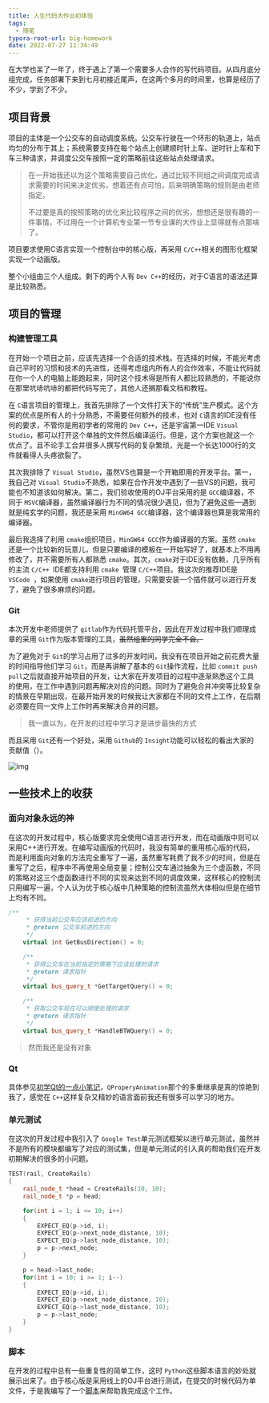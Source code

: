 ```yaml
---
title: 人生代码大作业初体验
tags:
  - 随笔
typora-root-url: big-homework
date: 2022-07-27 11:34:49
---
```


在大学也呆了一年了，终于遇上了第一个需要多人合作的写代码项目。从四月底分组完成，任务部署下来到七月初接近尾声，在这两个多月的时间里，也算是经历了不少，学到了不少。

<!--more-->

## 项目背景

项目的主体是一个公交车的自动调度系统。公交车行驶在一个环形的轨道上，站点均匀的分布于其上；系统需要支持在每个站点上创建顺时针上车、逆时针上车和下车三种请求，并调度公交车按照一定的策略前往这些站点处理请求。

> 在一开始我还以为这个策略需要自己优化，通过比较不同组之间调度完成请求需要的时间来决定优劣，想着还有点可怕，后来明确策略的规则是由老师指定。
>
> 不过要是真的按照策略的优化来比较程序之间的优劣，想想还是很有趣的一件事情，不过用在一个计算机专业第一节专业课的大作业上显得就有点那啥了。

项目要求使用C语言实现一个控制台中的核心版，再采用 `C/C++`相关的图形化框架实现一个动画版。

整个小组由三个人组成。剩下的两个人有 `Dev C++`的经历，对于C语言的语法还算是比较熟悉。

## 项目的管理

### 构建管理工具

在开始一个项目之前，应该先选择一个合适的技术栈。在选择的时候，不能光考虑自己平时的习惯和技术的先进性，还得考虑组内所有人的合作效率，不能让代码就在你一个人的电脑上能跑起来，同时这个技术得是所有人都比较熟悉的，不能说你在那里吭哧吭哧的都把代码写完了，其他人还搁那看文档和教程。

在 `C`语言项目的管理上，我首先排除了一个文件打天下的“传统”生产模式。这个方案的优点是所有人的十分熟悉，不需要任何额外的技术，也对 `C`语言的IDE没有任何的要求，不管你是用初学者的常用的 `Dev C++`，还是宇宙第一IDE `Visual Studio`，都可以打开这个单独的文件然后编译运行。但是，这个方案也就这一个优点了。且不论手工合并很多人撰写代码的复杂繁琐，光是一个长达1000行的文件就看得人头疼欲裂了。

其次我排除了 `Visual Studio`，虽然VS也算是一个开箱即用的开发平台。第一，我自己对 `Visual Studio`不熟悉，如果在合作开发中遇到了一些VS的问题，我可能也不知道该如何解决。第二，我们验收使用的OJ平台采用的是 `GCC`编译器，不同于 `MSVC`编译器，虽然编译器行为不同的情况很少遇见，但为了避免这些一遇到就是纯玄学的问题，我还是采用 `MinGW64 GCC`编译器，这个编译器也算是我常用的编译器。

最后我选择了利用 `cmake`组织项目，`MinGW64 GCC`作为编译器的方案。虽然 `cmake`还是一个比较新的玩意儿，但是只要编译的模板在一开始写好了，就基本上不用再修改了，并不需要所有人都熟悉 `cmake`。其次，`cmake`对于IDE没有依赖，几乎所有的主流 `C/C++ `IDE都支持利用  `cmake `管理 `C/C++`项目。我这次的推荐IDE是 `VSCode `，如果使用 `cmake`进行项目的管理，只需要安装一个插件就可以进行开发了，避免了很多麻烦的问题。

### Git

本次开发中老师提供了 `gitlab`作为代码托管平台，因此在开发过程中我们顺理成章的采用 `Git`作为版本管理的工具，~~虽然组里的同学完全不会。~~

为了避免对于 `Git`的学习占用了过多的开发时间，我没有在项目开始之前花费大量的时间指导他们学习 `Git`，而是再讲解了基本的 `Git`操作流程，比如 `commit push pull`之后就直接开始项目的开发，让大家在开发项目的过程中逐渐熟悉这个工具的使用，在工作中遇到问题再解决对应的问题。同时为了避免合并冲突等比较复杂的情景在早期出现，在最开始开发的时候我让大家都在不同的文件上工作，在后期必须要在同一文件上工作时再来解决合并的问题。

> 我一直以为，在开发的过程中学习才是进步最快的方式

而且采用 `Git`还有一个好处，采用 `Github`的 `Insight`功能可以轻松的看出大家的贡献值（）。

![img](1.png "贡献")

## 一些技术上的收获

### 面向对象永远的神

在这次的开发过程中，核心版要求完全使用C语言进行开发，而在动画版中则可以采用C++进行开发。在编写动画版的代码时，我没有简单的重用核心版的代码，而是利用面向对象的方法完全重写了一遍，虽然重写耗费了我不少的时间，但是在重写了之后，程序中不再使用全局变量；控制公交车通过抽象为三个虚函数，不同的策略对这三个虚函数进行不同的实现来达到不同的调度效果，这样核心的控制流只用编写一遍，个人认为优于核心版中几种策略的控制流虽然大体相似但是在细节上均有不同。

```cpp
/**
     * 获得当前公交车应该前进的方向
     * @return 公交车前进的方向
     */
    virtual int GetBusDirection() = 0;

    /**
     * 获得公交车在当前指定的策略下应该处理的请求
     * @return 请求指针
     */
    virtual bus_query_t *GetTargetQuery() = 0;

    /**
     * 获取公交车现在可以顺便处理的请求
     * @return 请求指针
     */
    virtual bus_query_t *HandleBTWQuery() = 0;

```

> 然而我还是没有对象

### Qt

具体参见[初学Qt的一点小笔记](https://rrricardo.top/blog/2022/07/01/qt-learning/#more)，`QProperyAnimation`那个的多重继承是真的惊艳到我了，感觉在 `C++`这样复杂又精妙的语言面前我还有很多可以学习的地方。

### 单元测试

在这次的开发过程中我引入了 `Google Test`单元测试框架以进行单元测试，虽然并不是所有的模块都编写了对应的测试集，但是单元测试的引入真的帮助我们在开发初期解决的很多的小问题。

```cpp
TEST(rail, CreateRails)
{
    rail_node_t *head = CreateRails(10, 10);
    rail_node_t *p = head;

    for(int i = 1; i <= 10; i++)
    {
        EXPECT_EQ(p->id, i);
        EXPECT_EQ(p->next_node_distance, 10);
        EXPECT_EQ(p->last_node_distance, 10);
        p = p->next_node;
    }

    p = head->last_node;
    for(int i = 10; i >= 1; i--)
    {
        EXPECT_EQ(p->id, i);
        EXPECT_EQ(p->next_node_distance, 10);
        EXPECT_EQ(p->last_node_distance, 10);
        p = p->last_node;
    }
}
```

### 脚本

在开发的过程中总有一些重复性的简单工作，这时 `Python`这些脚本语言的妙处就展示出来了。由于核心版是采用线上的OJ平台进行测试，在提交的时候代码为单文件，于是我编写了一个[脚本](https://github.com/jackfiled/auto_bus/blob/master/main.py)来帮助我完成这个工作。
